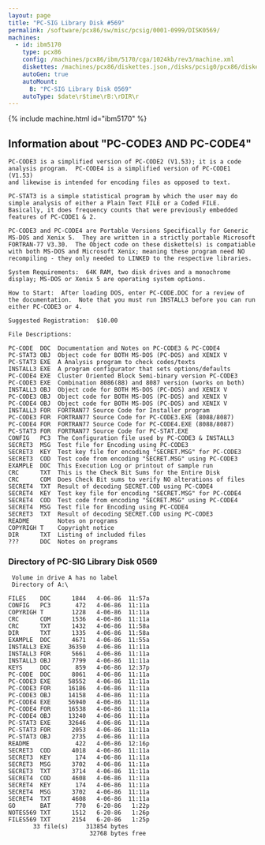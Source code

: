 ```yaml
---
layout: page
title: "PC-SIG Library Disk #569"
permalink: /software/pcx86/sw/misc/pcsig/0001-0999/DISK0569/
machines:
  - id: ibm5170
    type: pcx86
    config: /machines/pcx86/ibm/5170/cga/1024kb/rev3/machine.xml
    diskettes: /machines/pcx86/diskettes.json,/disks/pcsig0/pcx86/diskettes.json
    autoGen: true
    autoMount:
      B: "PC-SIG Library Disk 0569"
    autoType: $date\r$time\rB:\rDIR\r
---
```


{% include machine.html id="ibm5170" %}

## Information about "PC-CODE3 AND PC-CODE4"

    PC-CODE3 is a simplified version of PC-CODE2 (V1.53); it is a code
    analysis program.  PC-CODE4 is a simplified version of PC-CODE1 (V1.53)
    and likewise is intended for encoding files as opposed to text.
    
    PC-STAT3 is a simple statistical program by which the user may do
    simple analysis of either a Plain Text FILE or a Coded FILE.
    Basically, it does frequency counts that were previously embedded
    features of PC-CODE1 & 2.
    
    PC-CODE3 and PC-CODE4 are Portable Versions Specifically for Generic
    MS-DOS and Xenix 5.  They are written in a strictly portable Microsoft
    FORTRAN-77 V3.30.  The Object code on these diskette(s) is compatiable
    with both MS-DOS and Microsoft Xenix; meaning these program need NO
    recompiling - they only needed to LINKED to the respective libraries.
    
    System Requirements:  64K RAM, two disk drives and a monochrome
    display; MS-DOS or Xenix 5 are operating system options.
    
    How to Start:  After loading DOS, enter PC-CODE.DOC for a review of
    the documentation.  Note that you must run INSTALL3 before you can run
    either PC-CODE3 or 4.
    
    Suggested Registration:  $10.00
    
    File Descriptions:
    
    PC-CODE  DOC  Documentation and Notes on PC-CODE3 & PC-CODE4
    PC-STAT3 OBJ  Object code for BOTH MS-DOS (PC-DOS) and XENIX V
    PC-STAT3 EXE  A Analysis program to check codes/texts
    INSTALL3 EXE  A program configurator that sets options/defaults
    PC-CODE4 EXE  Cluster Oriented Block Semi-binary version PC-CODE3
    PC-CODE3 EXE  Combination 8086(88) and 8087 version (works on both)
    INSTALL3 OBJ  Object code for BOTH MS-DOS (PC-DOS) and XENIX V
    PC-CODE3 OBJ  Object code for BOTH MS-DOS (PC-DOS) and XENIX V
    PC-CODE4 OBJ  Object code for BOTH MS-DOS (PC-DOS) and XENIX V
    INSTALL3 FOR  FORTRAN77 Source Code for Installer program
    PC-CODE3 FOR  FORTRAN77 Source Code for PC-CODE3.EXE (8088/8087)
    PC-CODE4 FOR  FORTRAN77 Source Code for PC-CODE4.EXE (8088/8087)
    PC-STAT3 FOR  FORTRAN77 Source Code for PC-STAT.EXE
    CONFIG   PC3  The Configuration file used by PC-CODE3 & INSTALL3
    SECRET3  MSG  Test file for Encoding using PC-CODE3
    SECRET3  KEY  Test key file for encoding "SECRET.MSG" for PC-CODE3
    SECRET3  COD  Test code from encoding "SECRET.MSG" using PC-CODE3
    EXAMPLE  DOC  This Execution Log or printout of sample run
    CRC      TXT  This is the Check Bit Sums for the Entire Disk
    CRC      COM  Does Check Bit sums to verify NO alterations of files
    SECRET4  TXT  Result of decoding SECRET.COD using PC-CODE4
    SECRET4  KEY  Test key file for encoding "SECRET.MSG" for PC-CODE4
    SECRET4  COD  Test code from encoding "SECRET.MSG" using PC-CODE4
    SECRET4  MSG  Test file for Encoding using PC-CODE4
    SECRET3  TXT  Result of decoding SECRET.COD using PC-CODE3
    README        Notes on programs
    COPYRIGH T    Copyright notice
    DIR      TXT  Listing of included files
    ???      DOC  Notes on programs

### Directory of PC-SIG Library Disk 0569

     Volume in drive A has no label
     Directory of A:\

    FILES    DOC      1844   4-06-86  11:57a
    CONFIG   PC3       472   4-06-86  11:11a
    COPYRIGH T        1228   4-06-86  11:11a
    CRC      COM      1536   4-06-86  11:11a
    CRC      TXT      1432   4-06-86  11:58a
    DIR      TXT      1335   4-06-86  11:58a
    EXAMPLE  DOC      4671   4-06-86  11:55a
    INSTALL3 EXE     36350   4-06-86  11:11a
    INSTALL3 FOR      5661   4-06-86  11:11a
    INSTALL3 OBJ      7799   4-06-86  11:11a
    KEYS     DOC       859   4-06-86  12:37p
    PC-CODE  DOC      8061   4-06-86  11:11a
    PC-CODE3 EXE     58552   4-06-86  11:11a
    PC-CODE3 FOR     16186   4-06-86  11:11a
    PC-CODE3 OBJ     14158   4-06-86  11:11a
    PC-CODE4 EXE     56940   4-06-86  11:11a
    PC-CODE4 FOR     16538   4-06-86  11:11a
    PC-CODE4 OBJ     13240   4-06-86  11:11a
    PC-STAT3 EXE     32646   4-06-86  11:11a
    PC-STAT3 FOR      2053   4-06-86  11:11a
    PC-STAT3 OBJ      2735   4-06-86  11:11a
    README             422   4-06-86  12:16p
    SECRET3  COD      4018   4-06-86  11:11a
    SECRET3  KEY       174   4-06-86  11:11a
    SECRET3  MSG      3702   4-06-86  11:11a
    SECRET3  TXT      3714   4-06-86  11:11a
    SECRET4  COD      4608   4-06-86  11:11a
    SECRET4  KEY       174   4-06-86  11:11a
    SECRET4  MSG      3702   4-06-86  11:11a
    SECRET4  TXT      4608   4-06-86  11:11a
    GO       BAT       770   6-20-86   1:22p
    NOTES569 TXT      1512   6-20-86   1:26p
    FILES569 TXT      2154   6-20-86   1:25p
           33 file(s)     313854 bytes
                           32768 bytes free
